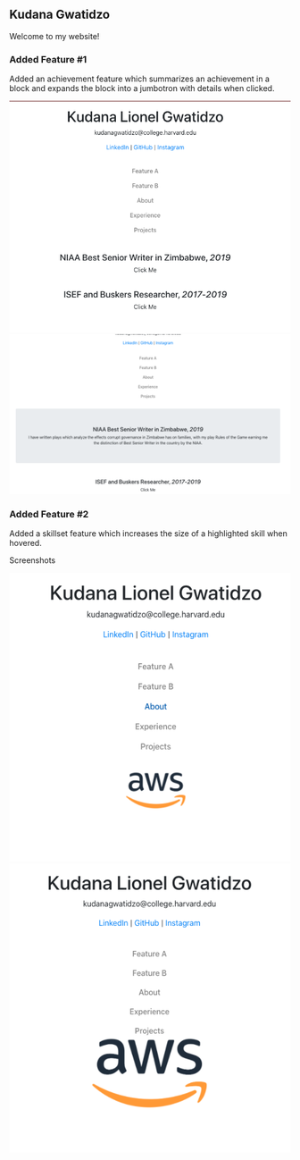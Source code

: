 ## Kudana Gwatidzo

Welcome to my website!

### Added Feature #1

Added an achievement feature which summarizes an achievement in a block and expands the block into a jumbotron with details when clicked.

![Alt text](src/assets/usecase1a.png "Optional Title")
![Alt text](src/assets/usecase1b.png "Optional Title")

### Added Feature #2

Added a skillset feature which increases the size of a highlighted skill when hovered.

Screenshots

![Alt text](src/assets/usecase2a.png "Optional Title")
![Alt text](src/assets/usecase2b.png "Optional Title")
